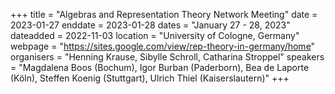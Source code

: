 +++
title = "Algebras and Representation Theory Network Meeting"
date = 2023-01-27
enddate = 2023-01-28
dates = "January 27 - 28, 2023"
dateadded = 2022-11-03
location = "University of Cologne, Germany"
webpage = "https://sites.google.com/view/rep-theory-in-germany/home"
organisers = "Henning Krause, Sibylle Schroll, Catharina Stroppel"
speakers = "Magdalena Boos (Bochum), Igor Burban (Paderborn), Bea de Laporte (Köln), Steffen Koenig (Stuttgart), Ulrich Thiel (Kaiserslautern)"
+++
